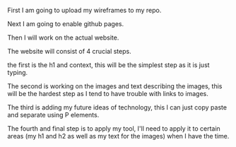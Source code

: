 First I am going to upload my wireframes to my repo.

Next I am going to enable github pages.

Then I will work on the actual website.

The website will consist of 4 crucial steps.

the first is the h1 and context, this will be the simplest step as it is just typing.

The second is working on the images and text describing the images, this will be the hardest step as I tend to have trouble with links to images.

The third is adding my future ideas of technology, this I can just copy paste and separate using P elements.

The fourth and final step is to apply my tool, I'll need to apply it to certain areas (my h1 and h2 as well as my text for the images) when I have the time.